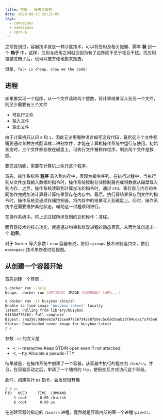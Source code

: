 ```yaml
---
title: 容器 - 隔离与限制
date: 2020-08-17 20:25:09
tags:
  - container
  - namespace
  - cgroup
---
```


之前提到过，容器技术就是一种沙盒技术，可以将应用及相关配置、脚本 **装** 到一个 **箱子** 中，这样，应用与应用之间就会因为有了边界而不至于相互干扰。而应用被装进箱子后，也可以被方便地搬来搬去。

但是，`Talk is cheap, show me the code!`

## 进程

如果要实现一个程序，从一个文件读取两个整数，将计算结果写入到另一个文件，则至少需要有三个文件

* 可执行文件
* 输入文件
* 输出文件

由于计算机只认识 `0` 和 `1`，因此无论用哪种语言编写这段代码，最后这三个文件都需要通过某种方式翻译成二进制文件，才能在计算机操作系统中运行与使用。初始状态时，三个文件都存放在磁盘上。可执行文件被称作程序，剩余两个文件是数据。

要完成功能，需要在计算机上执行这个程序。

首先，操作系统将 **程序** 载入到内存中，表现为指令序列。在执行过程中，当执行到从文件加载输入数据的指令时，操作系统控制存储控制器完成将数据从磁盘载入到内存。之后，操作系统读取到计算加法的指令时，通过 `CPU`、寄存器与内存的共同协作完成加法计算将计算结果暂存在内存中。最后，执行将结果保存到文件的指令时，操作系统会通过存储控制器，将内存中的结果写入到磁盘上。同时，操作系统中还需要维护其他状态，辅助这一过程顺利进行。

在操作系统中，将上述过程所涉及到的总和称作：进程。

而容器技术的核心功能，就是通过约束和修改进程的动态表现，从而为其创造出一个 **边界**。

对于 `Docker` 等大多数 `Linux` 容器来说，使用 `cgroups` 技术来制造约束，使用 `namespace` 技术来修改进程视图。

## 从创建一个容器开始

首先创建一个容器：

``` bash
$ docker run --help
Usage:  docker run [OPTIONS] IMAGE [COMMAND] [ARG...]

$ docker run -it busybox /bin/sh
Unable to find image 'busybox:latest' locally
latest: Pulling from library/busybox
91f30d776fb2: Pull complete
Digest: sha256:9ddee63a712cea977267342e8750ecbc60d3aab25f04ceacfa795e6fce341793
Status: Downloaded newer image for busybox:latest
/ #
```

参数 `-it` 的含义是

* -i: --interactive     Keep STDIN open even if not attached
* -t, --tty             Allocate a pseudo-TTY

结果就是，在操作系统中创建了一个容器，该容器中执行的程序为 `/bin/sh`。并且，在容器启动之后，申请了一个随机的 `tty`，使用交互方式访问这个容器。

此时，如果执行 `ps` 指令，会发现很有趣

``` bash
/ # ps
PID   USER     TIME  COMMAND
    1 root      0:00 /bin/sh
    6 root      0:00 ps
```

在创建容器时指定的 `/bin/sh` 进程，竟然就是容器内部的第一个进程`(pid=1)`。

